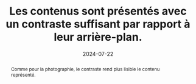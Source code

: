 ---
N: '177'
Rubrique: Présentation
title: Les contenus sont présentés avec un contraste suffisant par rapport à leur
  arrière-plan.
detail: 
abstract: Comme pour la photographie, le contraste rend plus lisible le contenu représenté.
categories: [" Présentation"]
agrege: O4177-E057
opquast: '4 177'
indiceebook: '57'
description: "Règle n° 057"
before: "056"
weight: "057"
after: "058"
actif: '1'
layout: rules
date: 2024-07-22
tags: ["accessibilité", ""]
objectif: ["Permettre une bonne lisibilité des contenus.", "Limiter la décharge mentale lors de la consultation.", "Améliorer l’accessibilité des contenus aux personnes handicapées."]
Meo: ["Veiller à conserver un ratio de contraste minimal de 3:1 entre le texte et son arrière-plan, tel qu'il peut être mesuré via l'algorithme WCAG2.0"]
Controle: ["Soit en amont (au moment de la conception du livre numérique) :
Repérer les contenus dont la différence de contraste/luminosité avec leur arrière-plan est potentiellement insuffisante ;
Utiliser un outil du type Colour Contrast Analyzer pour calculer le ratio de contraste : cliquer sur Luminosité et relever la couleur du premier plan puis celle du second plan dans les champs dédiés ;
Vérifier que le ratio de contraste relevé est supérieur ou égal à 3:1
", "Soit en aval :
Utiliser ACE et son rapport d’erreur. Vérifier le cas échéant l’onglet « Erreurs » et chercher « color-contrast ».
Suivre la procédure décrite ci-dessus.
", ""
]
Source: ["Opquast"]
Referentiel: 
  - <a href="https://www.w3.org/TR/WCAG21/#contrast-minimum">WCAG 2.1 Contrast (Minimum)"</a>
Steps: ["conception", ""]
---